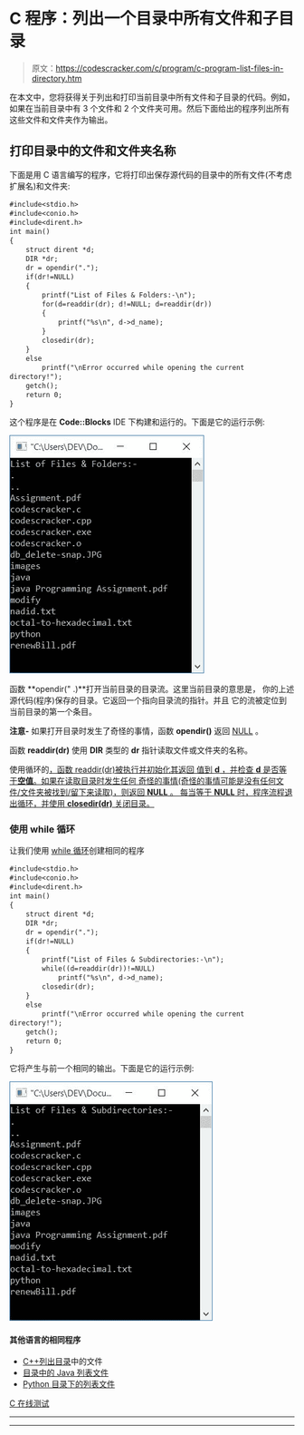 # C 程序：列出一个目录中所有文件和子目录

> 原文：<https://codescracker.com/c/program/c-program-list-files-in-directory.htm>

在本文中，您将获得关于列出和打印当前目录中所有文件和子目录的代码。例如，如果在当前目录中有 3 个文件和 2 个文件夹可用。然后下面给出的程序列出所有这些文件和文件夹作为输出。

## 打印目录中的文件和文件夹名称

下面是用 C 语言编写的程序，它将打印出保存源代码的目录中的所有文件(不考虑扩展名)和文件夹:

```
#include<stdio.h>
#include<conio.h>
#include<dirent.h>
int main()
{
    struct dirent *d;
    DIR *dr;
    dr = opendir(".");
    if(dr!=NULL)
    {
        printf("List of Files & Folders:-\n");
        for(d=readdir(dr); d!=NULL; d=readdir(dr))
        {
            printf("%s\n", d->d_name);
        }
        closedir(dr);
    }
    else
        printf("\nError occurred while opening the current directory!");
    getch();
    return 0;
}
```

这个程序是在 **Code::Blocks** IDE 下构建和运行的。下面是它的运行示例:

![c print files folders in directory](img/7d015b234fec2589e2331c31c80fbf36.png)

函数 **opendir(" .)**打开当前目录的目录流。这里当前目录的意思是， 你的上述源代码(程序)保存的目录。它返回一个指向目录流的指针。并且 它的流被定位到当前目录的第一个条目。

**注意-** 如果打开目录时发生了奇怪的事情，函数 **opendir()** 返回 <u>NULL</u> 。

函数 **readdir(dr)** 使用 **DIR** 类型的 **dr** 指针读取文件或文件夹的名称。

使用循环的[，函数 readdir(dr)被执行并初始化其返回 值到 **d** ，并检查 **d** 是否等于**空值**。如果在读取目录时发生任何 奇怪的事情(奇怪的事情可能是没有任何文件/文件夹被找到/留下来读取)，则返回 **NULL** 。 每当等于 **NULL** 时，程序流程退出循环，并使用 **closedir(dr)** 关闭目录。](/c/c-for-loop.htm)

### 使用 while 循环

让我们使用 [while 循环](/c/c-while-loop.htm)创建相同的程序

```
#include<stdio.h>
#include<conio.h>
#include<dirent.h>
int main()
{
    struct dirent *d;
    DIR *dr;
    dr = opendir(".");
    if(dr!=NULL)
    {
        printf("List of Files & Subdirectories:-\n");
        while((d=readdir(dr))!=NULL)
            printf("%s\n", d->d_name);
        closedir(dr);
    }
    else
        printf("\nError occurred while opening the current directory!");
    getch();
    return 0;
}
```

它将产生与前一个相同的输出。下面是它的运行示例:

![c program list all files in directory](img/26c53a48a991614bcd8fce73e79cb405.png)

#### 其他语言的相同程序

*   [C++列出目录](/cpp/program/cpp-program-list-files-in-directory.htm)中的文件
*   [目录中的 Java 列表文件](/java/program/java-program-list-files-in-directory.htm)
*   [Python 目录下的列表文件](/python/program/python-program-list-files-in-directory.htm)

[C 在线测试](/exam/showtest.php?subid=2)

* * *

* * *